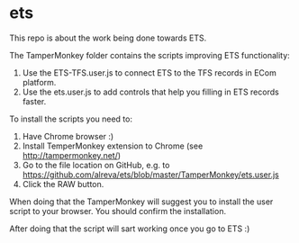 # ets

This repo is about the work being done towards ETS.

The TamperMonkey folder contains the scripts improving ETS functionality:

1. Use the ETS-TFS.user.js to connect ETS to the TFS records in ECom platform.
2. Use the ets.user.js to add controls that help you filling in ETS records faster.

To install the scripts you need to:

1. Have Chrome browser :)
2. Install TemperMonkey extension to Chrome (see http://tampermonkey.net/)
3. Go to the file location on GitHub, e.g. to https://github.com/alreva/ets/blob/master/TamperMonkey/ets.user.js
4. Click the RAW button.

When doing that the TamperMonkey will suggest you to install the user script to your browser.
You should confirm the installation.

After doing that the script will sart working once you go to ETS :)
